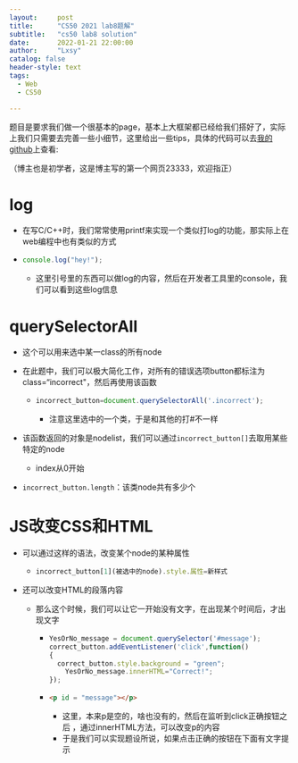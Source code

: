 ```yaml
---
layout:     post
title:      "CS50 2021 lab8题解"
subtitle:   "cs50 lab8 solution"
date:       2022-01-21 22:00:00
author:     "Lxsy"
catalog: false
header-style: text
tags:
  - Web
  - CS50

---
```


题目是要求我们做一个很基本的page，基本上大框架都已经给我们搭好了，实际上我们只需要去完善一些小细节，这里给出一些tips，具体的代码可以去[我的github](https://github.com/lxsy-xcy/cs50-lab8)上查看:

（博主也是初学者，这是博主写的第一个网页23333，欢迎指正）

# log

* 在写C/C++时，我们常常使用printf来实现一个类似打log的功能，那实际上在web编程中也有类似的方式

* ```js
  console.log("hey!");
  ```

  * 这里引号里的东西可以做log的内容，然后在开发者工具里的console，我们可以看到这些log信息

# querySelectorAll

* 这个可以用来选中某一class的所有node

* 在此题中，我们可以极大简化工作，对所有的错误选项button都标注为class=“incorrect"，然后再使用该函数

  * ```js
    incorrect_button=document.querySelectorAll('.incorrect');
    ```

    * 注意这里选中的一个类，于是和其他的打#不一样

* 该函数返回的对象是nodelist，我们可以通过`incorrect_button[]`去取用某些特定的node

  * index从0开始

* `incorrect_button.length`：该类node共有多少个

# JS改变CSS和HTML

* 可以通过这样的语法，改变某个node的某种属性

  * ```js
    incorrect_button[1](被选中的node).style.属性=新样式
    ```

* 还可以改变HTML的段落内容

  * 那么这个时候，我们可以让它一开始没有文字，在出现某个时间后，才出现文字

    * ```js
      YesOrNo_message = document.querySelector('#message');
      correct_button.addEventListener('click',function()
      {
      	correct_button.style.background = "green";
          YesOrNo_message.innerHTML="Correct!";
      });
      ```

    * ```html
      <p id = "message"></p>
      ```

      * 这里，本来p是空的，啥也没有的，然后在监听到click正确按钮之后 ，通过innerHTML方法，可以改变p的内容
      * 于是我们可以实现题设所说，如果点击正确的按钮在下面有文字提示


